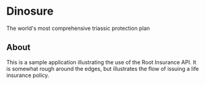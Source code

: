 # Dinosure
The world's most comprehensive triassic protection plan

## About
This is a sample application illustrating the use of the Root Insurance API. 
It is somewhat rough around the edges, but illustrates the flow of issuing a life insurance policy.   
